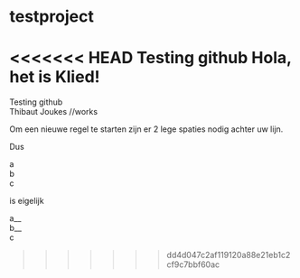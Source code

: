 # testproject
<<<<<<< HEAD
Testing github
Hola, het is Klied!
=======
Testing github  
Thibaut Joukes //works  
  
Om een nieuwe regel te starten zijn er 2 lege spaties nodig achter uw lijn.  

Dus  

a  
b  
c  

is eigelijk  

a__  
b__  
c
>>>>>>> dd4d047c2af119120a88e21eb1c2cf9c7bbf60ac
